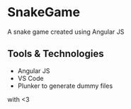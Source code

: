 # SnakeGame
A snake game created using Angular JS

## Tools & Technologies

- Angular JS
- VS Code
- Plunker to generate dummy files

with <3